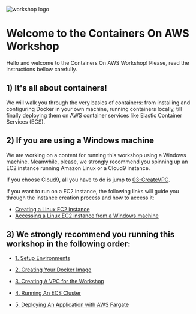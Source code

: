![workshop logo](https://github.com/bemer/containers-on-aws-workshop/blob/master/images/containers-on-aws-worshop-logo.jpg)

# Welcome to the Containers On AWS Workshop

Hello and welcome to the Containers On AWS Workshop! Please, read the instructions bellow carefully.

## 1) It's all about containers!

We will walk you through the very basics of containers: from installing and configuring Docker in your own machine, running containers locally, till finally deploying them on AWS container services like Elastic Container Services (ECS).

## 2) If you are using a Windows machine

We are working on a content for running this workshop using a Windows machine. Meanwhile, please, we strongly recommend you spinning up an EC2 instance running Amazon Linux or a Cloud9 instance. 

If you choose Cloud9, all you have to do is jump to [03-CreateVPC](https://github.com/bemer/containers-on-aws-workshop/tree/new-application/03-CreateVPC).

If you want to run on a EC2 instance, the following links will guide you through the instance creation process and how to access it:

* [Creating a Linux EC2 instance](https://docs.aws.amazon.com/AWSEC2/latest/UserGuide/EC2_GetStarted.html)
* [Accessing a Linux EC2 instance from a Windows machine](https://docs.aws.amazon.com/AWSEC2/latest/UserGuide/putty.html)

## 3) We strongly recommend you running this workshop in the following order:

* [1. Setup Environments](https://github.com/bemer/containers-on-aws-workshop/tree/new-application/01-SetupEnvironment)

* [2. Creating Your Docker Image](https://github.com/bemer/containers-on-aws-workshop/tree/new-application/02-CreatingDockerImage)

* [3. Creating A VPC for the Workshop](https://github.com/bemer/containers-on-aws-workshop/tree/new-application/03-CreateVPC)

* [4. Running An ECS Cluster](https://github.com/bemer/containers-on-aws-workshop/tree/new-application/04-DeployEcsCluster)

* [5. Deploying An Application with AWS Fargate](https://github.com/bemer/containers-on-aws-workshop/tree/new-application/05-DeployFargate)